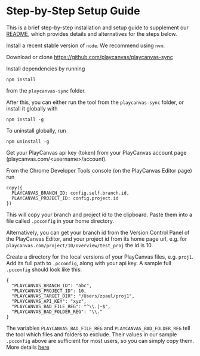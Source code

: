 # Step-by-Step Setup Guide

This is a brief step-by-step installation and setup guide to
supplement our [README](README.md), which
provides details and alternatives for the steps below.

Install a recent stable version of `node`. 
We recommend using `nvm`.

Download or clone https://github.com/playcanvas/playcanvas-sync

Install dependencies by running 
```
npm install
```
from the `playcanvas-sync` folder.

After this, you can either run the tool from the `playcanvas-sync` folder,
or install it globally with
```
npm install -g
```

To uninstall globally, run

```
npm uninstall -g
```
Get your PlayCanvas api key (token) from your PlayCanvas account page
(playcanvas.com/&lt;username&gt;/account).

From the Chrome Developer Tools console
(on the PlayCanvas Editor page) run
```
copy({
  PLAYCANVAS_BRANCH_ID: config.self.branch.id,
  PLAYCANVAS_PROJECT_ID: config.project.id
})
```
This will copy your branch and project id to the clipboard. Paste them
into a file called `.pcconfig` in your home directory.

Alternatively, you can get your branch id from the
Version Control Panel of the PlayCanvas Editor, and
your project id from its home page url, e.g.
for `playcanvas.com/project/10/overview/test_proj` the id is 10.

Create a directory for the local versions of your PlayCanvas files, e.g.
`proj1`. Add its full path to `.pcconfig`, along with your api key.
A sample full `.pcconfig` should look like this:

```
{
  "PLAYCANVAS_BRANCH_ID": "abc",
  "PLAYCANVAS_PROJECT_ID": 10,
  "PLAYCANVAS_TARGET_DIR": "/Users/zpaul/proj1",
  "PLAYCANVAS_API_KEY": "xyz",
  "PLAYCANVAS_BAD_FILE_REG": "^\\.|~$",
  "PLAYCANVAS_BAD_FOLDER_REG": "\\."
}
```
The variables `PLAYCANVAS_BAD_FILE_REG` and `PLAYCANVAS_BAD_FOLDER_REG` tell
the tool which files and folders to exclude. Their values in our
sample `.pcconfig` above are sufficient for most users, so you can simply
copy them. More details [here](README.md#files-and-folders-to-exclude)



